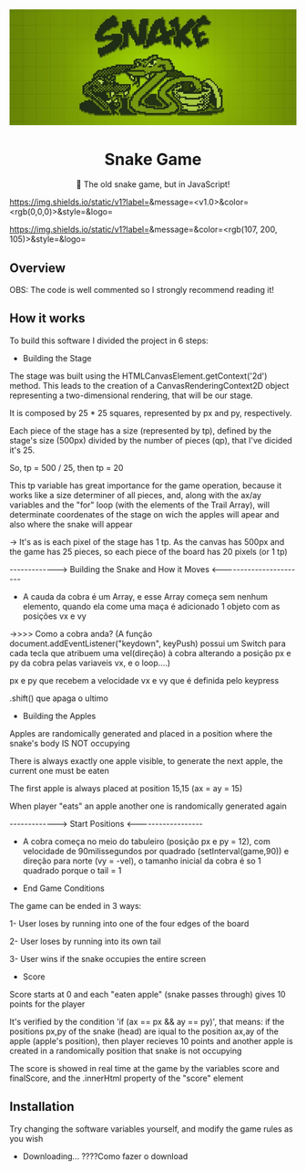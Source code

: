 <img src="./snake-banner.jpg">

<h1 align="center">Snake Game</h1>

<p align="center">🐍 The old snake game, but in JavaScript!</p>

https://img.shields.io/static/v1?label=<version>&message=<v1.0>&color=<rgb(0,0,0)>&style=<plastic>&logo=<none>

https://img.shields.io/static/v1?label=<license>&message=<MIT>&color=<rgb(107, 200, 105)>&style=<flat>&logo=<none>


## Overview
OBS: The code is well commented so I strongly recommend reading it!

## How it works
To build this software I divided the project in 6 steps:

- Building the Stage

The stage was built using the HTMLCanvasElement.getContext('2d') method. This leads to the creation of a CanvasRenderingContext2D object representing a two-dimensional rendering, that will be our stage.

It is composed by 25 * 25 squares, represented by px and py, respectively.

Each piece of the stage has a size (represented by tp), defined by the stage's size (500px) divided by the number of pieces (qp), that I've dicided it's 25.

So, tp = 500 / 25, then tp = 20

This tp variable has great importance for the game operation, because it works like a size determiner of all pieces, and, along with the ax/ay variables and the "for" loop (with the elements of the Trail Array), will determinate coordenates of the stage on wich the apples will apear and also where the snake will appear

-> It's as is each pixel of the stage has 1 tp. As the canvas has 500px and the game has 25 pieces, so each piece of the board has 20 pixels (or 1 tp)



-------------> Building the Snake and How it Moves <-----------------------
- A cauda da cobra é um Array, e esse Array começa sem nenhum elemento, quando ela come uma maça é adicionado 1 objeto com as posições vx e vy

->>>> Como a cobra anda? (A função document.addEventListener("keydown", keyPush) possui um Switch para cada tecla que atribuem uma vel(direção) à cobra alterando a posição px e py da cobra pelas variaveis vx, e o loop....)

px e py que recebem a velocidade vx e vy que é definida pelo keypress

.shift() que apaga o ultimo



- Building the Apples

Apples are randomically generated and placed in a position where the snake's body IS NOT occupying

There is always exactly one apple visible, to generate the next apple, the current one must be eaten 

The first apple is always placed at position 15,15 (ax = ay = 15)

When player "eats" an apple another one is randomically generated again




-------------> Start Positions <------------------
- A cobra começa no meio do tabuleiro (posição px e py = 12), com velocidade de 90milissegundos por quadrado (setInterval(game,90))
e direção para norte (vy = -vel), o tamanho inicial da cobra é so 1 quadrado porque o tail = 1



- End Game Conditions

The game can be ended in 3 ways:

1- User loses by running into one of the four edges of the board

2- User loses by running into its own tail

3- User wins if the snake occupies the entire screen

- Score

Score starts at 0 and each "eaten apple" (snake passes through) gives 10 points for the player

It's verified by the condition 'if (ax == px && ay == py)', that means: if the positions px,py of the snake (head)
are iqual to the position ax,ay of the apple (apple's position), then player recieves 10 points and another apple is created in a randomically position that snake is not occupying 

The score is showed in real time at the game by the variables score and finalScore, and the .innerHtml property of the "score" element

## Installation
Try changing the software variables yourself, and modify the game rules as you wish

- Downloading...
????Como fazer o download
